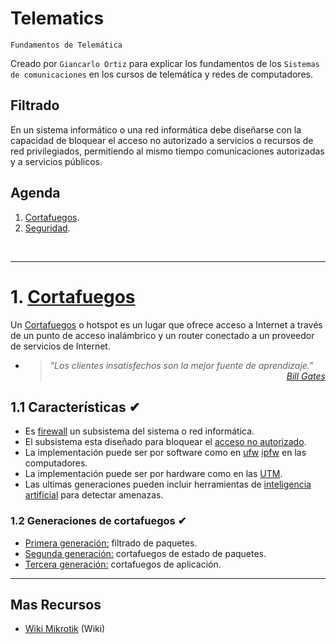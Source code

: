 # Telematics
<p><code>Fundamentos de Telemática</code></p>
<p>Creado por <code>Giancarlo Ortiz</code> para explicar los fundamentos de los <code>Sistemas de comunicaciones</code> en los cursos de telemática y redes de computadores.</p>

## Filtrado
En un sistema informático o una red informática debe diseñarse con la capacidad de bloquear el acceso no autorizado a servicios o recursos de red privilegiados, permitiendo al mismo tiempo comunicaciones autorizadas y a servicios públicos. 

## Agenda
1. [Cortafuegos](#1-cortafuegos).
1. [Seguridad](#2-seguridad).

<br>

---
# 1. [Cortafuegos](#agenda)
Un [Cortafuegos][1] o hotspot es un lugar que ofrece acceso a Internet a través de un punto de acceso inalámbrico y un router conectado a un proveedor de servicios de Internet.

[1]:https://es.wikipedia.org/wiki/Hotspot_(telecomunicaciones)/

* ><i>"Los clientes insatisfechos son la mejor fuente de aprendizaje."</i><br>
<cite style="display:block; text-align: right">[Bill Gates](https://es.wikipedia.org/wiki/Bill_Gates)</cite>

## 1.1 Características ✔
* Es [firewall][13_1] un subsistema del sistema o red informática.
* El subsistema esta diseñado para bloquear el [acceso no autorizado][13_2].
* La implementación puede ser por software como en [ufw][13_3] [ipfw][13_4] en las computadores.
* La implementación puede ser por hardware como en las [UTM][13_5].
* Las ultimas generaciones pueden incluir herramientas de [inteligencia artificial][13_6] para detectar amenazas.

[13_1]:https://es.wikipedia.org/wiki/Cortafuegos_(inform%C3%A1tica)/
[13_2]:https://es.wikipedia.org/wiki/Acceso
[13_3]:https://es.wikipedia.org/wiki/Uncomplicated_Firewall
[13_4]:https://es.wikipedia.org/wiki/Ipfw
[13_5]:https://es.wikipedia.org/wiki/Unified_Threat_Management
[13_6]:https://es.wikipedia.org/wiki/Inteligencia_artificial

### 1.2 Generaciones de cortafuegos ✔
* [Primera generación:][131_1] filtrado de paquetes. 
* [Segunda generación:][131_2] cortafuegos de estado de paquetes.
* [Tercera generación:][131_3] cortafuegos de aplicación.

[131_1]:https://es.wikipedia.org/wiki/Cortafuegos_(inform%C3%A1tica)#Primera_generaci.C3.B3n_.E2.80.93_cortafuegos_de_red:_filtrado_de_paquetes
[131_2]:https://es.wikipedia.org/wiki/Cortafuegos_stateful
[131_3]:https://es.wikipedia.org/wiki/Cortafuegos_(inform%C3%A1tica)#Tercera_generaci.C3.B3n_.E2.80.94_cortafuegos_de_aplicaci.C3.B3n

---
## Mas Recursos
- [Wiki Mikrotik](https://wiki.mikrotik.com/wiki/Main_Page) (Wiki)